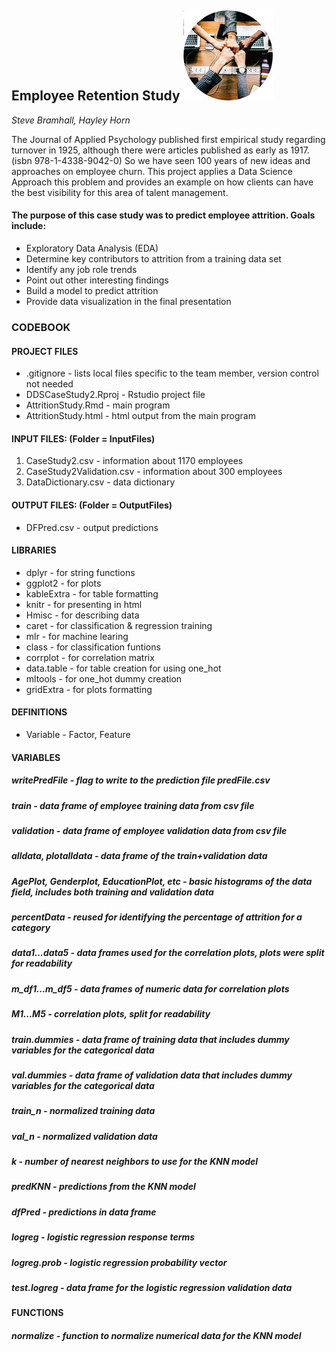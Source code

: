 ## Employee Retention Study  ![picture](./InputFiles/Teamwork.jpg)

*Steve Bramhall, Hayley Horn*


The Journal of Applied Psychology published first empirical study regarding turnover in 1925, although there were articles published as early as 1917. (isbn 978-1-4338-9042-0) So we have seen 100 years of new ideas and approaches on employee churn. This project applies a Data Science Approach this problem and provides an example on how clients can have the best visibility for this area of talent management.



#### The purpose of this case study was to predict employee attrition. Goals include:
- Exploratory Data Analysis (EDA)
- Determine key contributors to attrition from a training data set
- Identify any job role trends
- Point out other interesting findings
- Build a model to predict attrition
- Provide data visualization in the final presentation


### CODEBOOK

#### PROJECT FILES
* .gitignore - lists local files specific to the team member, version control not needed
* DDSCaseStudy2.Rproj - Rstudio project file
* AttritionStudy.Rmd - main program
* AttritionStudy.html - html output from the main program

#### INPUT FILES: (Folder = InputFiles)
1. CaseStudy2.csv - information about 1170 employees
2. CaseStudy2Validation.csv - information about 300 employees
3. DataDictionary.csv - data dictionary

#### OUTPUT FILES: (Folder = OutputFiles)
* DFPred.csv - output predictions

#### LIBRARIES
* dplyr      - for string functions
* ggplot2    - for plots
* kableExtra - for table formatting
* knitr      - for presenting in html
* Hmisc      - for describing data
* caret      - for classification & regression training
* mlr        - for machine learing
* class      - for classification funtions
* corrplot   - for correlation matrix
* data.table - for table creation for using one_hot
* mltools    - for one_hot dummy creation
* gridExtra  - for plots formatting  

#### DEFINITIONS
* Variable - Factor, Feature

#### VARIABLES
##### writePredFile - *flag to write to the prediction file predFile.csv*
##### train - *data frame of employee training data from csv file*
##### validation - *data frame of employee validation data from csv file*
##### alldata, plotalldata - *data frame of the train+validation data*
##### AgePlot, Genderplot, EducationPlot, etc - *basic histograms of the data field, includes both training and validation data*
##### percentData - *reused for identifying the percentage of attrition for a category*
##### data1...data5 - *data frames used for the correlation plots, plots were split for readability*
##### m_df1...m_df5 - *data frames of numeric data for correlation plots*
##### M1...M5 - *correlation plots, split for readability*
##### train.dummies - *data frame of training data that includes dummy variables for the categorical data*
##### val.dummies - *data frame of validation data that includes dummy variables for the categorical data*
##### train_n - *normalized training data*
##### val_n - *normalized validation data*
##### k - *number of nearest neighbors to use for the KNN model*
##### predKNN - *predictions from the KNN model*
##### dfPred - *predictions in data frame*
##### logreg - *logistic regression response terms*
##### logreg.prob - *logistic regression probability vector*
##### test.logreg - *data frame for the logistic regression validation data*

#### FUNCTIONS
##### normalize - function to normalize numerical data for the KNN model

